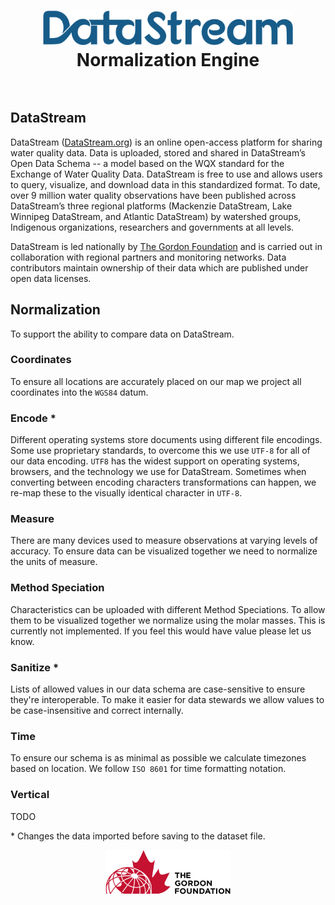 <h1 align="center">
  <img src="https://raw.githubusercontent.com/gordonfn/guidelines/master/docs/images/datastream.svg?sanitize=true" alt="DataStream Logo" width="400">
  <br/>
  Normalization Engine
  <br/>
  <br/>
</h1>

## DataStream 

DataStream ([DataStream.org](http://gordonfoundation.ca/initiatives/datastream)) is an online open-access platform for sharing water quality data. Data is uploaded, stored and shared in DataStream’s Open Data Schema -- a model based on the WQX standard for the Exchange of Water Quality Data. DataStream is free to use and allows users to query, visualize, and download data in this standardized format. To date, over 9 million water quality observations have been published across DataStream’s three regional platforms (Mackenzie DataStream,  Lake Winnipeg DataStream, and Atlantic DataStream) by watershed groups, Indigenous organizations, researchers and governments at all levels.

DataStream is led nationally by [The Gordon Foundation](http://gordonfoundation.ca) and is carried out in collaboration with regional partners and monitoring networks. Data contributors maintain ownership of their data which are published under open data licenses.

## Normalization
To support the ability to compare data on DataStream.

### Coordinates
To ensure all locations are accurately placed on our map we project all coordinates into the `WGS84` datum.

### Encode *
Different operating systems store documents using different file encodings. Some use proprietary standards, to overcome this we use `UTF-8` for all of our data encoding. `UTF8` has the widest support on operating systems, browsers, and the technology we use for DataStream. Sometimes when converting between encoding characters transformations can happen, we re-map these to the visually identical character in `UTF-8`.

### Measure
There are many devices used to measure observations at varying levels of accuracy. To ensure data can be visualized together we need to normalize the units of measure.

### Method Speciation
Characteristics can be uploaded with different Method Speciations. To allow them to be visualized together we normalize using the molar masses.
This is currently not implemented. If you feel this would have value please let us know.

### Sanitize *
Lists of allowed values in our data schema are case-sensitive to ensure they're interoperable. To make it easier for data stewards we allow values to be case-insensitive and correct internally.

### Time
To ensure our schema is as minimal as possible we calculate timezones based on location. We follow `ISO 8601` for time formatting notation.

### Vertical
TODO

\* Changes the data imported before saving to the dataset file.

<div align="center">
  <a href="http://gordonfoundation.ca"><img src="https://raw.githubusercontent.com/gordonfn/guidelines/master/docs/images/the-gordon-foundation.svg?sanitize=true" alt="The Gordon Foundation Logo" width="200"></a>
</div>